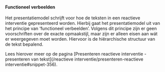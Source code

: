 #### Functioneel verbeelden

Het presentatiemodel schrijft voor hoe de teksten in een reactieve interventie
gepresenteerd worden. Hierbij gaat het presentatiemodel uit van het principe van
‘functioneel verbeelden’. Volgens dit principe zijn er geen voorschriften over
de exacte opmaakstijl, maar zijn er alleen eisen aan wát er weergegeven moet
worden. Hiervoor is de hiërarchische structuur van de tekst bepalend.

Lees hierover meer op de pagina [Presenteren reactieve interventie - presenteren van
tekst](/reactieve interventie/presenteren-reactieve interventie#snippet-356).
